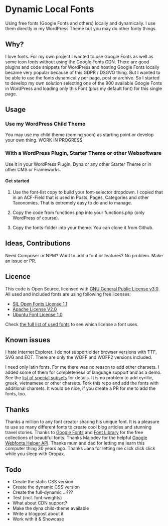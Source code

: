 # Dynamic Local Fonts

Using free fonts (Google Fonts and others) locally and dynamically. I use them directly in my WordPress Theme but you may do other fonty things.

## Why?

I love fonts. For my own project I wanted to use Google Fonts as well as some icon fonts without using the Google Fonts CDN. There are good plugins and code snippets for WordPress and hosting Google Fonts locally became very popular because of this GDPR / DSGVO thing. But I wanted to be able to use the fonts dynamically per page, post or archive. So I started to develop my own solution selecting one of the 900 available Google Fonts in WordPress and loading only this Font (plus my default font) for this single page.

## Usage

### Use my WordPress Child Theme

You may use my child theme (coming soon) as starting point or develop your own thing. WORK IN PROGRESS.

### With a WordPress Plugin, Starter Theme or other Websoftware

Use it in your WordPress Plugin, Dyna or any other Starter Theme or in other CMS or Frameworks.

#### Get started

1) Use the font-list copy to build your font-selector dropdown. I copied that in an ACF-Field that is used in Posts, Pages, Categories and other Taxonomies. That is extremely easy to do and to manage.

2) Copy the code from functions.php into your functions.php (only WordPress of course).

3) Copy the fonts-folder into your theme. You can clone it from Github.

## Ideas, Contributions

Need Composer or NPM? Want to add a font or features? No problem. Make an issue or PR.

## Licence

This code is Open Source, licensed with [GNU General Public License v3.0](LICENSE). All used and included fonts are using following free licenses:

- [SIL Open Fonts License 1.1](https://opensource.org/licenses/OFL-1.1)
- [Apache License V2.0](https://www.apache.org/licenses/LICENSE-2.0)
- [Ubuntu Font License 1.0](https://www.ubuntu.com/legal/terms-and-policies/font-licence)

Check [the full list of used fonts](all-fonts.csv) to see which license a font uses.

## Known issues

I hate Internet Explorer. I do not support older browser versions with TTF, SVG and EOT. There are only the WOFF and WOFF2 versions included.

I need only latin fonts. For me there was no reason to add other charsets. I added some of them for completeness of language support and as a demo. See the [list of special subsets](SUBSETS.md) for details. It is no problem to add cyrillic, greek, vietnamese or other charsets. Fork this repo and add the fonts with additional charsets. It would be nice, if you create a PR for me to add the fonts, too.

## Thanks

Thanks a million to any font creator sharing his unique font. It is a pleasure to use so many different fonts to create cool blog articles and stunning travel stories. Thanks to [Google Fonts](https://fonts.google.com) and [Font Library](https://fontlibrary.org) for the free collections of beautiful fonts. Thanks Majodev for the helpful [Google Webfonts Helper API](https://github.com/majodev/google-webfonts-helper/). Thanks mum and dad for letting me learn this computer thing 30 years ago. Thanks Jana for letting me click click click while you sleep with Oropax.

## Todo

- Create the static CSS version
- Create the dynamic CSS version
- Create the full-dynamic ...???
- Test (incl. font-weights)
- What about CDN support?
- Make the dyna child-theme available
- Write a blogpost about it
- Work with it & Showcase
